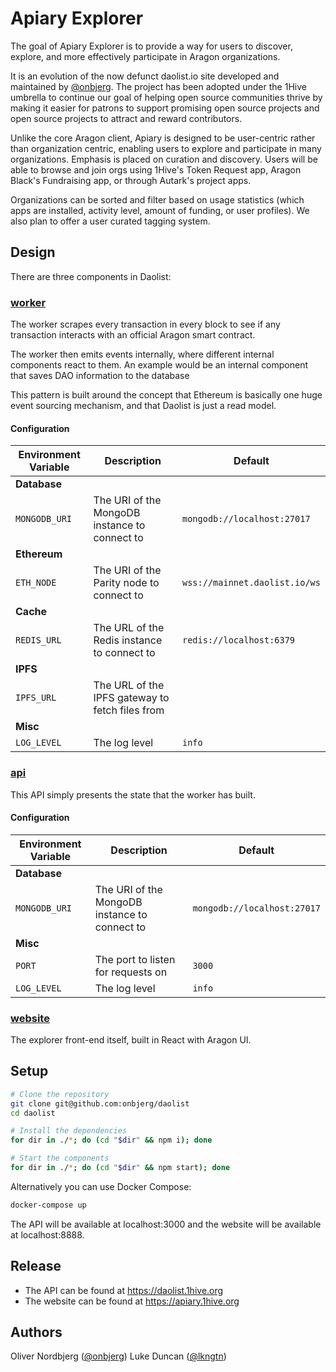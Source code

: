 # Apiary Explorer

The goal of Apiary Explorer is to provide a way for users to discover, explore, and more effectively participate in Aragon organizations.

It is an evolution of the now defunct daolist.io site developed and maintained by [@onbjerg](https://github.com/onbjerg). The project has been adopted under the 1Hive umbrella to continue our goal of helping open source communities thrive by making it easier for patrons to support promising open source projects and open source projects to attract and reward contributors. 

Unlike the core Aragon client, Apiary is designed to be user-centric rather than organization centric, enabling users to explore and participate in many organizations. Emphasis is placed on curation and discovery. Users will be able to browse and join orgs using 1Hive's Token Request app, Aragon Black's Fundraising app, or through Autark's project apps.

Organizations can be sorted and filter based on usage statistics (which apps are installed, activity level, amount of funding, or user profiles). We also plan to offer a user curated tagging system.

## Design

There are three components in Daolist:

### [worker](/worker)

The worker scrapes every transaction in every block to see if any transaction interacts with an official Aragon smart contract.

The worker then emits events internally, where different internal components react to them. An example would be an internal component that saves DAO information to the database

This pattern is built around the concept that Ethereum is basically one huge event sourcing mechanism, and that Daolist is just a read model.

#### Configuration

| Environment Variable | Description                                     | Default                       |
|----------------------|-------------------------------------------------|-------------------------------|
| **Database**         |                                                 |                               |
| `MONGODB_URI`        | The URI of the MongoDB instance to connect to   | `mongodb://localhost:27017`   |
| **Ethereum**         |                                                 |                               |
| `ETH_NODE`           | The URI of the Parity node to connect to        | `wss://mainnet.daolist.io/ws` |
| **Cache**            |                                                 |                               |
| `REDIS_URL`          | The URL of the Redis instance to connect to     | `redis://localhost:6379`      |
| **IPFS**             |                                                 |                               |
| `IPFS_URL`           | The URL of the IPFS gateway to fetch files from |                               |
| **Misc**             |                                                 |                               |
| `LOG_LEVEL`          | The log level                                   | `info`                        |

### [api](/api)

This API simply presents the state that the worker has built.

#### Configuration

| Environment Variable | Description                                   | Default                     |
|----------------------|-----------------------------------------------|-----------------------------|
| **Database**         |                                               |                             |
| `MONGODB_URI`        | The URI of the MongoDB instance to connect to | `mongodb://localhost:27017` |
| **Misc**             |                                               |                             |
| `PORT`               | The port to listen for requests on            | `3000`                      |
| `LOG_LEVEL`          | The log level                                 | `info`                      |

### [website](/website)

The explorer front-end itself, built in React with Aragon UI.

## Setup

```bash
# Clone the repository
git clone git@github.com:onbjerg/daolist
cd daolist

# Install the dependencies
for dir in ./*; do (cd "$dir" && npm i); done

# Start the components
for dir in ./*; do (cd "$dir" && npm start); done
```

Alternatively you can use Docker Compose:

```sh
docker-compose up
```

The API will be available at localhost:3000 and the website will be available at localhost:8888.

## Release

- The API can be found at https://daolist.1hive.org
- The website can be found at https://apiary.1hive.org

## Authors

Oliver Nordbjerg ([@onbjerg](https://github.com/onbjerg))
Luke Duncan ([@lkngtn](https://github.com/lkngtn))
